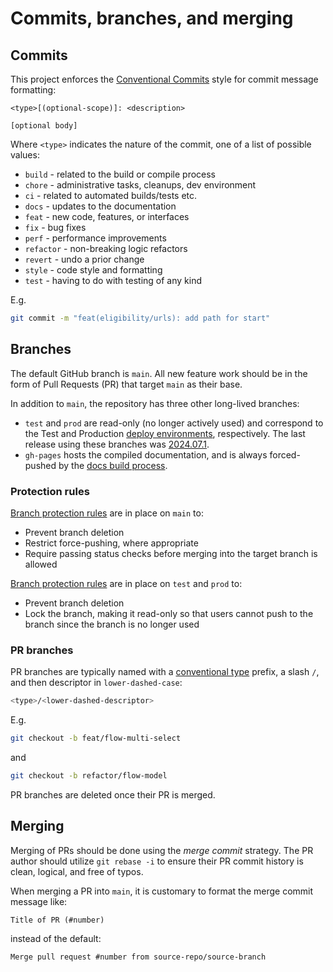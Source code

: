 # Commits, branches, and merging

## Commits

This project enforces the [Conventional Commits][conventional-commits] style for commit message formatting:

```
<type>[(optional-scope)]: <description>

[optional body]
```

Where `<type>` indicates the nature of the commit, one of a list of possible values:

- `build` - related to the build or compile process
- `chore` - administrative tasks, cleanups, dev environment
- `ci` - related to automated builds/tests etc.
- `docs` - updates to the documentation
- `feat` - new code, features, or interfaces
- `fix` - bug fixes
- `perf` - performance improvements
- `refactor` - non-breaking logic refactors
- `revert` - undo a prior change
- `style` - code style and formatting
- `test` - having to do with testing of any kind

E.g.

```bash
git commit -m "feat(eligibility/urls): add path for start"
```

## Branches

The default GitHub branch is `main`. All new feature work should be in the form of Pull Requests (PR) that target `main` as their
base.

In addition to `main`, the repository has three other long-lived branches:

- `test` and `prod` are read-only (no longer actively used) and correspond to the Test and Production [deploy environments](../deployment/README.md), respectively. The last release using these branches was [2024.07.1](https://github.com/cal-itp/benefits/releases/tag/2024.07.1).
- `gh-pages` hosts the compiled documentation, and is always forced-pushed by the
  [docs build process](../getting-started/documentation.md#deploying).

### Protection rules

[Branch protection rules][gh-branch-protection] are in place on `main` to:

- Prevent branch deletion
- Restrict force-pushing, where appropriate
- Require passing status checks before merging into the target branch is allowed

[Branch protection rules][gh-branch-protection] are in place on `test` and `prod` to:

- Prevent branch deletion
- Lock the branch, making it read-only so that users cannot push to the branch since the branch is no longer used

### PR branches

PR branches are typically named with a [conventional type][conventional-commits] prefix, a slash `/`, and then descriptor in `lower-dashed-case`:

```bash
<type>/<lower-dashed-descriptor>
```

E.g.

```bash
git checkout -b feat/flow-multi-select
```

and

```bash
git checkout -b refactor/flow-model
```

PR branches are deleted once their PR is merged.

## Merging

Merging of PRs should be done using the _merge commit_ strategy. The PR author should utilize `git rebase -i` to ensure
their PR commit history is clean, logical, and free of typos.

When merging a PR into `main`, it is customary to format the merge commit message like:

```console
Title of PR (#number)
```

instead of the default:

```console
Merge pull request #number from source-repo/source-branch
```

[conventional-commits]: https://www.conventionalcommits.org/en/v1.0.0/
[gh-branch-protection]: https://docs.github.com/en/github/administering-a-repository/defining-the-mergeability-of-pull-requests/about-protected-branches
